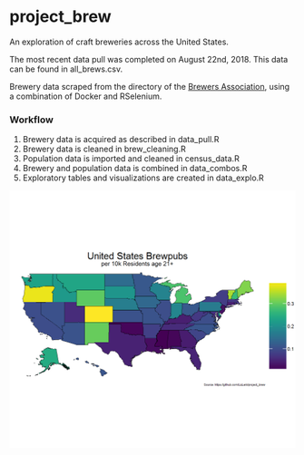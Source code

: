 # project_brew
An exploration of craft breweries across the United States.

The most recent data pull was completed on August 22nd, 2018. This data can be found in all_brews.csv.

Brewery data scraped from the directory of the [Brewers Association](https://www.brewersassociation.org/directories/breweries/), using a combination of Docker and RSelenium.

### Workflow 
  
  1. Brewery data is acquired as described in data_pull.R
  2. Brewery data is cleaned in brew_cleaning.R
  3. Population data is imported and cleaned in census_data.R
  4. Brewery and population data is combined in data_combos.R
  5. Exploratory tables and visualizations are created in data_explo.R



![picture](state_brewpubs.png)